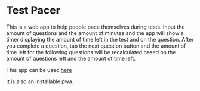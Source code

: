 # Test Pacer

This is a web app to help people pace themselves during tests. Input the amount of questions and the amount of minutes and the app will show a timer displaying the amount of time left in the test and on the question. After you complete a question, tab the next question button and the amount of time left for the following questions will be recalculated based on the amount of questions left and the amount of time left.

This app can be used [here](https://matthewgreenspun.github.io/test-pacer)

It is also an installable pwa.
